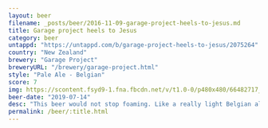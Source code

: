 ```yaml
---
layout: beer
filename: _posts/beer/2016-11-09-garage-project-heels-to-jesus.md
title: Garage project heels to Jesus
category: beer
untappd: "https://untappd.com/b/garage-project-heels-to-jesus/2075264"
country: "New Zealand"
brewery: "Garage Project"
breweryURL: "/brewery/garage-project.html"
style: "Pale Ale - Belgian"
score: 7
img: https://scontent.fsyd9-1.fna.fbcdn.net/v/t1.0-0/p480x480/66482717_10157281018383745_1284581721315999744_o.jpg?_nc_cat=105&_nc_sid=e007fa&_nc_ohc=WA3t02OVmMcAX-ofcsJ&_nc_ht=scontent.fsyd9-1.fna&_nc_tp=6&oh=9b750111be5519fbc39ec972f3fd0577&oe=5F4A905F
beer-date: "2019-07-14"
desc: "This beer would not stop foaming. Like a really light Belgian ale. Very enjoyable"
permalink: /beer/:title.html
---
```

